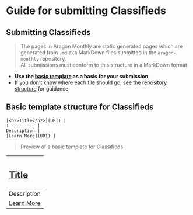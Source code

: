 # Guide for submitting Classifieds

## Submitting Classifieds
> The pages in Aragon Monthly are static generated pages which are generated from `.md` aka MarkDown files submitted in the `aragon-monthly` repository.  
> All submissions must conform to this structure in a MarkDown format

- **Use the [basic template](#basic-template-structure-for-classifieds) as a basis for your submission.**
- If you don't know where each file should go, see the [repository structure](repository_structure.md) for guidance

## Basic template structure for Classifieds
```
[<h2>Title</h2>](URI) |
:-----------|
Description |
[Learn More](URI) |
```
> Preview of a basic template for Classifieds

[<h2>Title</h2>](URI) |
:-----------|
Description |
[Learn More](URI) |
